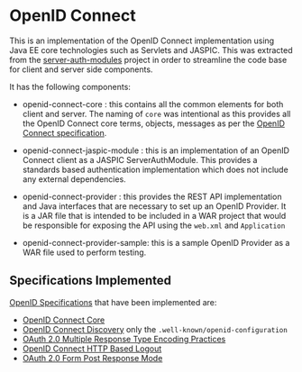 OpenID Connect
==============

This is an implementation of the OpenID Connect implementation using Java EE
core technologies such as Servlets and JASPIC.  This was extracted from the
[server-auth-modules][] project in order to streamline the code base for
client and server side components.

It has the following components:

* openid-connect-core : this contains all the common elements for both client
  and server.  The naming of `core` was intentional as this provides all the
  OpenID Connect core terms, objects, messages as per the [OpenID Connect specification][].

* openid-connect-jaspic-module : this is an implementation of an OpenID Connect
  client as a JASPIC ServerAuthModule.  This provides a standards based
  authentication implementation which does not include any external dependencies.
  
* openid-connect-provider : this provides the REST API implementation and
  Java interfaces that are necessary to set up an OpenID Provider.  It is a
  JAR file that is intended to be included in a WAR project that would be
  responsible for exposing the API using the `web.xml` and `Application`

* openid-connect-provider-sample: this is a sample OpenID Provider as a
  WAR file used to perform testing.

Specifications Implemented
--------------------------
[OpenID Specifications][] that have been implemented are:

* [OpenID Connect Core][]
* [OpenID Connect Discovery][] only the `.well-known/openid-configuration`
* [OAuth 2.0 Multiple Response Type Encoding Practices][]
* [OpenID Connect HTTP Based Logout][]
* [OAuth 2.0 Form Post Response Mode][]

[server-auth-modules]: http://site.trajano.net/server-auth-modules
[OpenID Connect specification]: http://openid.net/connect/
[OpenID Connect Discovery]: http://openid.net/specs/openid-connect-discovery-1_0.html
[OAuth 2.0 Multiple Response Type Encoding Practices]: http://openid.net/specs/oauth-v2-multiple-response-types-1_0.html
[OpenID Specifications]: https://openid.net/developers/specs/
[OpenID Connect HTTP Based Logout]: http://openid.net/specs/openid-connect-logout-1_0.html
[OpenID Connect Core]: http://openid.net/specs/openid-connect-core-1_0.html
[OAuth 2.0 Form Post Response Mode]: http://openid.net/specs/oauth-v2-form-post-response-mode-1_0.html
